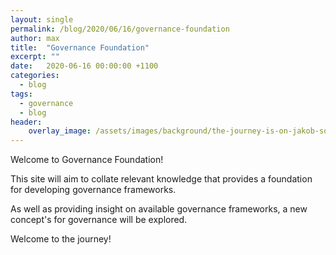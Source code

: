 ```yaml
---
layout: single
permalink: /blog/2020/06/16/governance-foundation
author: max
title:  "Governance Foundation"
excerpt: ""
date:   2020-06-16 00:00:00 +1100
categories:
  - blog
tags:
  - governance
  - blog
header:
    overlay_image: /assets/images/background/the-journey-is-on-jakob-soby-zQe1wEsW3W4-unsplash.jpg  
---
```


Welcome to Governance Foundation!

This site will aim to collate relevant knowledge that provides a foundation for developing governance frameworks.

As well as providing insight on available governance frameworks, a new concept's for governance will be explored.

Welcome to the journey!

